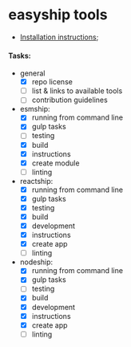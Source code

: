 # easyship tools

- [Installation instructions](./docs/installation.md);

#### Tasks:
- general
  * [x] repo license
  * [ ] list & links to available tools
  * [ ] contribution guidelines
- esmship:
  * [x] running from command line
  * [x] gulp tasks
  * [ ] testing
  * [x] build
  * [x] instructions
  * [x] create module
  * [ ] linting
- reactship:
  * [x] running from command line
  * [x] gulp tasks
  * [x] testing
  * [x] build
  * [x] development
  * [x] instructions
  * [x] create app
  * [ ] linting
- nodeship:
  * [x] running from command line
  * [x] gulp tasks
  * [ ] testing
  * [x] build
  * [x] development
  * [x] instructions
  * [x] create app
  * [ ] linting
